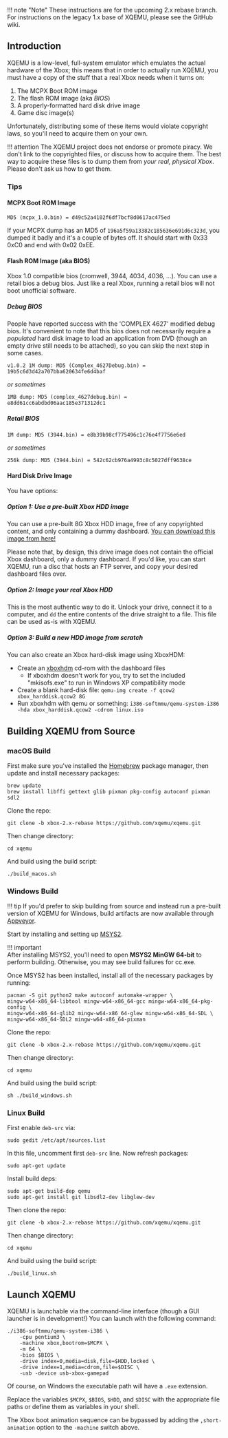 !!! note "Note"
    These instructions are for the upcoming 2.x rebase branch. For instructions
    on the legacy 1.x base of XQEMU, please see the GitHub wiki.

Introduction
------------
XQEMU is a low-level, full-system emulator which emulates the actual hardware of
the Xbox; this means that in order to actually run XQEMU, you must have a copy
of the stuff that a real Xbox needs when it turns on:

1. The MCPX Boot ROM image
2. The flash ROM image (aka *BIOS*)
3. A properly-formatted hard disk drive image
4. Game disc image(s)

Unfortunately, distributing some of these items would violate copyright laws, so
you'll need to acquire them on your own.

!!! attention
    The XQEMU project does not endorse or promote piracy. We don't link to the
    copyrighted files, or discuss how to acquire them. The best way to acquire
    these files is to dump them from *your real, physical Xbox*. Please don't
    ask us how to get them.

### Tips

#### MCPX Boot ROM Image

    MD5 (mcpx_1.0.bin) = d49c52a4102f6df7bcf8d0617ac475ed

If your MCPX dump has an MD5 of `196a5f59a13382c185636e691d6c323d`, you dumped
it badly and it's a couple of bytes off. It should start with 0x33 0xC0 and end
with 0x02 0xEE.

#### Flash ROM Image (aka BIOS)

Xbox 1.0 compatible bios (cromwell, 3944, 4034, 4036, ...). You can use a retail
bios a debug bios. Just like a real Xbox, running a retail bios will not boot
unofficial software.

##### Debug BIOS

People have reported success with the 'COMPLEX 4627' modified debug bios. It's
convenient to note that this bios does not necessarily require a _populated_
hard disk image to load an application from DVD (though an empty drive still
needs to be attached), so you can skip the next step in some cases.

    v1.0.2 1M dump: MD5 (Complex_4627Debug.bin) = 19b5c6d3d42a707bba620634fe6d4baf

_or sometimes_

    1MB dump: MD5 (complex_4627debug.bin) = e8dd61cc6abdbd06aac185e371312dc1

##### Retail BIOS

    1M dump: MD5 (3944.bin) = e8b39b98cf775496c1c76e4f7756e6ed

_or sometimes_

    256k dump: MD5 (3944.bin) = 542c62cb976a4993c8c5027dff9638ce

#### Hard Disk Drive Image

You have options:

##### Option 1: Use a pre-built Xbox HDD image

You can use a pre-built 8G Xbox HDD image, free of any copyrighted content, and
only containing a dummy dashboard. [You can download this image from
here!](https://github.com/xqemu/xqemu-hdd-image/releases)

Please note that, by design, this drive image does not contain the official Xbox
dashboard, only a dummy dashboard. If you'd like, you can start XQEMU, run
a disc that hosts an FTP server, and copy your desired dashboard files over.

##### Option 2: Image your real Xbox HDD

This is the most authentic way to do it. Unlock your drive, connect it to a
computer, and `dd` the entire contents of the drive straight to a file. This
file can be used as-is with XQEMU.

##### Option 3: Build a new HDD image from scratch

You can also create an Xbox hard-disk image using XboxHDM:

* Create an [xboxhdm](http://sourceforge.net/projects/xboxhdm2/) cd-rom with the dashboard files
  * If xboxhdm doesn't work for you, try to set the included "mkisofs.exe" to run in Windows XP compatibility mode
* Create a blank hard-disk file: ```qemu-img create -f qcow2 xbox_harddisk.qcow2 8G```
* Run xboxhdm with qemu or something: ```i386-softmmu/qemu-system-i386 -hda xbox_harddisk.qcow2 -cdrom linux.iso```

Building XQEMU from Source
--------------------------

### macOS Build

First make sure you've installed the [Homebrew](https://brew.sh/) package
manager, then update and install necessary packages:

    brew update
    brew install libffi gettext glib pixman pkg-config autoconf pixman sdl2

Clone the repo:
    
    git clone -b xbox-2.x-rebase https://github.com/xqemu/xqemu.git

Then change directory:

    cd xqemu

And build using the build script:

	./build_macos.sh

### Windows Build

!!! tip
    If you'd prefer to skip building from source and instead run a pre-built
    version of XQEMU for Windows, build artifacts are now available through
    [Appveyor](https://ci.appveyor.com/project/mborgerson/xqemu-c5j6o/build/artifacts).

Start by installing and setting up [MSYS2](https://www.msys2.org/).

!!! important    
    After installing MSYS2, you'll need to open **MSYS2 MinGW 64-bit** to
    perform building. Otherwise, you may see build failures for cc.exe.

Once MSYS2 has been installed, install all of the necessary packages by running:

    pacman -S git python2 make autoconf automake-wrapper \
    mingw-w64-x86_64-libtool mingw-w64-x86_64-gcc mingw-w64-x86_64-pkg-config \
    mingw-w64-x86_64-glib2 mingw-w64-x86_64-glew mingw-w64-x86_64-SDL \
    mingw-w64-x86_64-SDL2 mingw-w64-x86_64-pixman

Clone the repo:
    
    git clone -b xbox-2.x-rebase https://github.com/xqemu/xqemu.git

Then change directory:

    cd xqemu

And build using the build script:

    sh ./build_windows.sh

### Linux Build

First enable `deb-src` via:

    sudo gedit /etc/apt/sources.list

In this file, uncomment first `deb-src` line. Now refresh packages:

    sudo apt-get update

Install build deps:

    sudo apt-get build-dep qemu 
    sudo apt-get install git libsdl2-dev libglew-dev

Then clone the repo:
    
    git clone -b xbox-2.x-rebase https://github.com/xqemu/xqemu.git

Then change directory:

    cd xqemu

And build using the build script:

    ./build_linux.sh

Launch XQEMU
------------

XQEMU is launchable via the command-line interface (though a GUI launcher is in
development!) You can launch with the following command:
    
    ./i386-softmmu/qemu-system-i386 \
        -cpu pentium3 \
        -machine xbox,bootrom=$MCPX \
        -m 64 \
        -bios $BIOS \
        -drive index=0,media=disk,file=$HDD,locked \
        -drive index=1,media=cdrom,file=$DISC \
        -usb -device usb-xbox-gamepad

Of course, on Windows the executable path will have a `.exe` extension.

Replace the variables `$MCPX`, `$BIOS`, `$HDD`, and `$DISC` with the appropriate
file paths or define them as variables in your shell.

The Xbox boot animation sequence can be bypassed by adding the
`,short-animation` option to the `-machine` switch above.